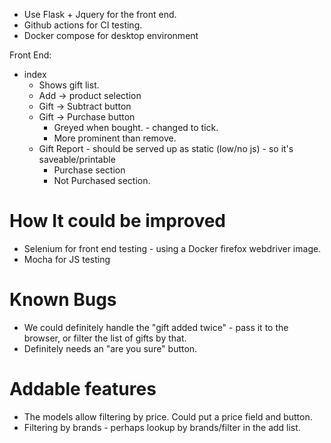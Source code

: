 * Use Flask + Jquery for the front end.
* Github actions for CI testing.
* Docker compose for desktop environment

Front End:

* index 
    * Shows gift list.
    * Add -> product selection
    * Gift -> Subtract button
    * Gift -> Purchase button 
        * Greyed when bought. - changed to tick.
        * More prominent than remove.
    * Gift Report - should be served up as static (low/no js)  - so it's saveable/printable
        * Purchase section
        * Not Purchased section.

# How It could be improved

* Selenium for front end testing - using a Docker firefox webdriver image.
* Mocha for JS testing

# Known Bugs

* We could definitely handle the "gift added twice" - pass it to the browser, or filter the list of gifts by that.
* Definitely needs an "are you sure" button.

# Addable features

* The models allow filtering by price. Could put a price field and button.
* Filtering by brands - perhaps lookup by brands/filter in the add list.

